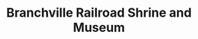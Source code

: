 ---
layout: repo
title: "Branchville Railroad Shrine and Museum"
id: 1929
permalink: repos/1929/
---